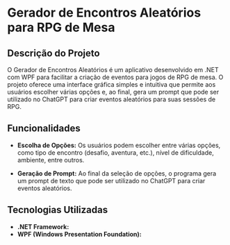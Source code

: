 # Gerador de Encontros Aleatórios para RPG de Mesa

## Descrição do Projeto

O Gerador de Encontros Aleatórios é um aplicativo desenvolvido em .NET com WPF para facilitar a criação de eventos para jogos de RPG de mesa. O projeto oferece uma interface gráfica simples e intuitiva que permite aos usuários escolher várias opções e, ao final, gera um prompt que pode ser utilizado no ChatGPT para criar eventos aleatórios para suas sessões de RPG.

## Funcionalidades

- **Escolha de Opções:** Os usuários podem escolher entre várias opções, como tipo de encontro (desafio, aventura, etc.), nível de dificuldade, ambiente, entre outros.

- **Geração de Prompt:** Ao final da seleção de opções, o programa gera um prompt de texto que pode ser utilizado no ChatGPT para criar eventos aleatórios.

## Tecnologias Utilizadas

- **.NET Framework:**
- **WPF (Windows Presentation Foundation):** 
